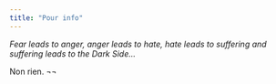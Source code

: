 ```yaml
---
title: "Pour info"
---
```


_Fear leads to anger, anger leads to hate, hate leads to suffering and
suffering leads to the Dark Side..._

Non rien. ¬¬

